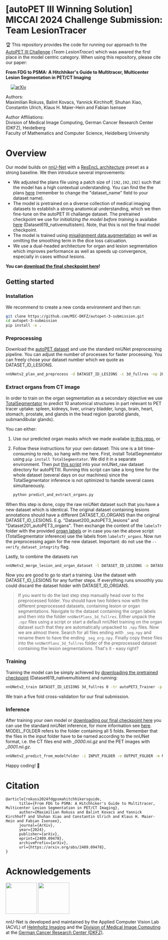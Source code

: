 # [autoPET III Winning Solution] MICCAI 2024 Challenge Submission: Team LesionTracer

🏆 This repository provides the code for running our approach to the [AutoPET III Challenge](https://autopet-iii.grand-challenge.org/) (*Team LesionTracer*) which was awared the first place in the model centric category. When using this repository, please cite our paper:

**From FDG to PSMA: A Hitchhiker's Guide to Multitracer, Multicenter Lesion Segmentation in PET/CT Imaging** 

&nbsp; &nbsp;   [![arXiv](https://img.shields.io/badge/arXiv-2409.09478-b31b1b.svg)](http://arxiv.org/abs/2409.09478)


Authors:  
Maximilian Rokuss, Balint Kovacs, Yannick Kirchhoff, Shuhan Xiao, Constantin Ulrich, Klaus H. Maier-Hein and Fabian Isensee


Author Affiliations:  
Division of Medical Image Computing, German Cancer Research Center (DKFZ), Heidelberg  
Faculty of Mathematics and Computer Science, Heidelberg University

# Overview

Our model builds on [nnU-Net](https://github.com/MIC-DKFZ/nnUNet) with a [ResEncL architecture](https://github.com/MIC-DKFZ/nnUNet/blob/master/documentation/resenc_presets.md) preset as a strong baseline. We then introduce several improvements:

- We adjusted the plans file using a patch size of  ```[192,192,192]``` such that the model has a high contextual understanding. You can find the the plans [here](nnunetv2/architecture/nnUNetResEncUNetLPlansMultiTalent.json) (remember to change the "dataset_name" field to your dataset name).
- The model is pretrained on a diverse collection of medical imaging datasets to establish a strong anatomical understanding, which we then fine-tune on the autoPET III challange dataset. The pretrained checkpoint we use for *initializing the model before training* is availabe [here](https://zenodo.org/records/13753413) (Dataset619_nativemultistem). Note, that this is not the final model checkpoint.
- The model is trained using [misalignment data augmentation](https://github.com/MIC-DKFZ/misalignment_DA) as well as omitting the smoothing term in the dice loss calcuation.
- We use a dual-headed architecture for organ and lesion segmentation which improves performance as well as speeds up convergence, especially in cases without lesions.

**You can [download the final checkpoint here](https://zenodo.org/records/13786235)!**

## Getting started

### Installation

We recommend to create a new conda environment and then run:


```bash
git clone https://github.com/MIC-DKFZ/autopet-3-submission.git
cd autopet-3-submission
pip install -e .
```

### Preprocessing

Download the [autoPET dataset](https://autopet-iii.grand-challenge.org/dataset/) and use the standard nnUNet preprocessing pipeline. You can adjust the number of processes for faster processing. You can freely chose your dataset number which we quote as DATASET_ID_LESIONS.

```bash
nnUNetv2_plan_and_preprocess -d DATASET_ID_LESIONS -c 3d_fullres -np 20 -npfp 20
```

### Extract organs from CT image

In order to train on the organ segmentation as a secondary objective we use [TotalSegmentator](https://github.com/wasserth/TotalSegmentator) to predict 10 anatomical structures in part relevant to PET tracer uptake: spleen, kidneys, liver, urinary bladder, lungs, brain, heart, stomach, prostate, and glands in the head region (parotid glands, submandibular glands).

You can either:

1.    Use our predicted organ masks which we made availabe [in this repo](nnunetv2/preprocessing/organ_extraction/autopet3_organ_labels), or

2.    Follow these instructions for your own dataset: This one is a bit time-consuming to redo, so hang with me here. First, install TotalSegmentator using ```pip install TotalSegmentator```. We did it in a separate environment. Then put [this script](nnunetv2/preprocessing/organ_extraction/predict_and_extract_organs.py) into your nnUNet_raw dataset directory for autoPETIII. Running this script can take a long time for the whole dataset (several days on our machines) since the TotalSegmentator inference is not optimized to handle several cases simultaneously.

        ```bash
        python predict_and_extract_organs.py
        ```

When this step is done, copy the raw nnUNet dataset such that you have a new dataset which is identical. The original dataset containing lesions annotations should have a different DATASET_ID_ORGANS than the original DATASET_ID_LESIONS. E.g. "Dataset200_autoPET3_lesions" and "Dataset201_autoPET3_organs". Then exchange the content of the  ```labelsTr``` folder with the provided [organ labels](nnunetv2/preprocessing/organ_extraction/autopet3_organ_labels) or in case you ran the above script (TotalSegmentator inference) use the labels from ```labelsTr_organs```. Now run the preprocessing again for the new dataset. Important: do not use the ```--verify_dataset_integrity``` flag.

Lastly, to combine the datasets run

```bash
nnUNetv2_merge_lesion_and_organ_dataset -l DATASET_ID_LESIONS -o DATASET_ID_ORGANS
```

Now you are good to go to start a training. Use the dataset with DATASET_ID_LESIONS for any further steps. If everything runs smoothly you could discard the dataset folder with DATASET_ID_ORGANS.

> If you want to do the last step step manually head over to the preprocessed folder. You should have two folders now with the different preprocessed datasets, containing lesion or organ segmentations. Navigate to the dataset containing the organ labels and then into the folder ```nnUNetPlans_3d_fullres```. Either unpack the ```.npz``` files using a script or start a default nnUNet training on the organ dataset such that they are automatically unpacked to ```.npy``` files. Now we are almost there. Search for all files ending with ```_seg.npy``` and rename them to have the ending ```_seg_org.npy```. Finally copy these files into the ```nnUNetPlans_3d_fullres``` folder of the preprocessed dataset containing the lesion segmentations. That's it - easy right?


### Training

Training the model can be simply achieved by [downloading the pretrained checkpoint](https://zenodo.org/records/13753413) (Dataset619_nativemultistem) and running:

```bash
nnUNetv2_train DATASET_ID_LESIONS 3d_fullres 0 -tr autoPET3_Trainer -p nnUNetResEncUNetLPlansMultiTalent -pretrained_weights /path/to/pretrained/weights/fold_all/checkpoint_final.pth
```

We train a five fold cross-validation for our final submission.


### Inference

After training your own model or [downloading our final checkpoint here](https://zenodo.org/records/13786235) you can use the standard nnUNet inference, for more information see [here](https://github.com/MIC-DKFZ/nnUNet/blob/master/documentation/how_to_use_nnunet.md). MODEL_FOLDER refers to the folder containing all 5 folds. Remember that the files in the input folder have to be named according to the nnUNet format, i.e. the CT files end with *_0000.nii.gz* and the PET images with *_0001.nii.gz*.

```bash
nnUNetv2_predict_from_modelfolder -i INPUT_FOLDER -o OUTPUT_FOLDER -m MODEL_FOLDER
```


Happy coding! 🚀

# Citation


```
@article{rokuss2024fdgpsmahitchhikersguide,
      title={From FDG to PSMA: A Hitchhiker's Guide to Multitracer, Multicenter Lesion Segmentation in PET/CT Imaging}, 
      author={Maximilian Rokuss and Balint Kovacs and Yannick Kirchhoff and Shuhan Xiao and Constantin Ulrich and Klaus H. Maier-Hein and Fabian Isensee},
      journal={ArXiv},
      year={2024},
      publisher={arXiv},
      eprint={2409.09478},
      archivePrefix={arXiv},
      url={https://arxiv.org/abs/2409.09478}, 
}
```

# Acknowledgements
<img src="documentation/assets/HI_Logo.png" height="100px" />

<img src="documentation/assets/dkfz_logo.png" height="100px" />

nnU-Net is developed and maintained by the Applied Computer Vision Lab (ACVL) of [Helmholtz Imaging](http://helmholtz-imaging.de) 
and the [Division of Medical Image Computing](https://www.dkfz.de/en/mic/index.php) at the 
[German Cancer Research Center (DKFZ)](https://www.dkfz.de/en/index.html).